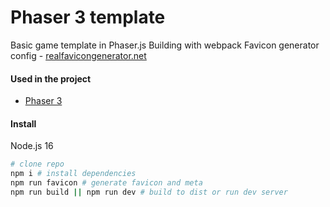 # Phaser 3 template

Basic game template in Phaser.js 
Building with webpack 
Favicon generator config - [realfavicongenerator.net](https://realfavicongenerator.net/) 

#### Used in the project

- [Phaser 3](https://github.com/photonstorm/phaser)

#### Install

Node.js 16

```sh
# clone repo
npm i # install dependencies
npm run favicon # generate favicon and meta
npm run build || npm run dev # build to dist or run dev server
```
